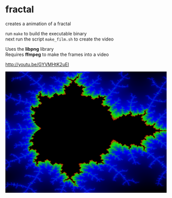fractal
=======

creates a animation of a fractal

run `make` to build the executable binary <br>
next run the script `make_film.sh` to create the video <br>


Uses the <b>libpng</b> library <br>
Requires <b>ffmpeg</b> to make the frames into a video <br>

http://youtu.be/GYVMHtK2uEI

![screenshot](https://github.com/kylelk/fractal/raw/master/first.png "screenshot")
